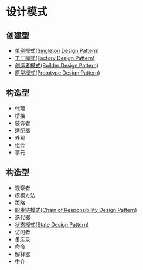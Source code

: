 # 设计模式


## 创建型
* [单例模式(Singleton Design Pattern)](singleton/README.md)
* [工厂模式(Factory Design Pattern)](factory/README.md)
* [创造者模式(Builder Design Pattern)](builder/README.md)
* [原型模式(Prototype Design Pattern)](prototype/README.md)

## 构造型
* 代理
* 桥接
* 装饰者
* 适配器
* 外观
* 组合
* 享元

## 构造型
* 观察者
* 模板方法
* 策略
* [职责链模式(Chain of Responsibility Design Pattern)](chain-of-responsibility/README.md)
* 迭代器
* [状态模式(State Design Pattern)](state/README.md)
* 访问者
* 备忘录
* 命令
* 解释器
* 中介
